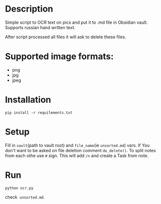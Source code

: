 # Description
Simple script to OCR text on pics and put it to .md file in Obsidian vault.
Supports russian hand written text.

After script processed all files it will ask to delete these files.

# Supported image formats:
- png
- jpg
- jpeg

# Installation
```
pip install -r requilements.txt
```

# Setup
Fill in ```vault```(path to vault root) and ```file_name```(ie ```unsorted.md```) vars.
If You don't want to be asked on file deletion comment ```do_delete()```.
To split notes from each othe use ```#``` sign. This will add ```/n``` and create a Task from note.

# Run 

```
python ocr.py
```
check  ```unsorted.md```.
